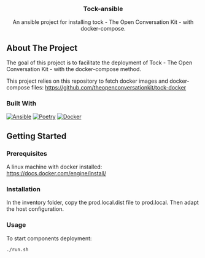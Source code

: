 <a name="readme-top"></a>

[//]: # ([![MIT License][license-shield]][license-url])

<br />
<div align="center">
<h3 align="center">Tock-ansible</h3>
  <p align="center">
    An ansible project for installing tock - The Open Conversation Kit - with docker-compose.
  </p>
</div>

## About The Project

The goal of this project is to facilitate the deployment of Tock - The Open Conversation Kit - with the docker-compose method.

This project relies on this repository to fetch docker images and docker-compose files:
https://github.com/theopenconversationkit/tock-docker

### Built With

[![Ansible][Ansible]][Ansible-url]
[![Poetry][Poetry]][Poetry-url]
[![Docker][Docker]][Docker-url]

## Getting Started

### Prerequisites

A linux machine with docker installed: https://docs.docker.com/engine/install/

### Installation

In the inventory folder, copy the prod.local.dist file to prod.local. Then adapt the host configuration.

### Usage

To start components deployment:

```bash
./run.sh
```

[//]: # (## License)

[//]: # ()
[//]: # (Distributed under the MIT License.)

<!-- MARKDOWN LINKS & IMAGES -->
<!-- https://shields.io/ -->

[license-shield]: https://img.shields.io/badge/license-MIT-green?style=for-the-badge
[license-url]: https://img.shields.io/badge/license-MIT-green?style=for-the-badge

[Ansible]: https://img.shields.io/badge/ansible-black?style=for-the-badge&logo=ansible&logoColor=white
[Ansible-url]: https://www.ansible.com/

[Poetry]: https://img.shields.io/badge/poetry-cyan?style=for-the-badge&logo=poetry
[Poetry-url]: https://python-poetry.org/

[Docker]: https://img.shields.io/badge/docker-blue?style=for-the-badge&logo=docker&logoColor=white
[Docker-url]: https://www.docker.com/
